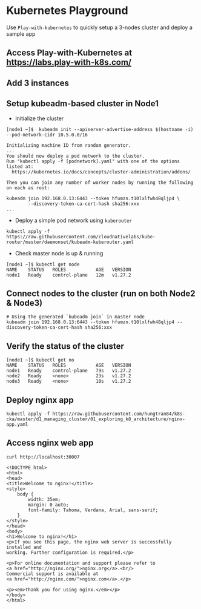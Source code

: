 # Kubernetes Playground

Use `Play-with-kubernetes` to quickly setup a 3-nodes cluster and deploy a sample app

## Access Play-with-Kubernetes at https://labs.play-with-k8s.com/

## Add 3 instances

## Setup kubeadm-based cluster in Node1

- Initialize the cluster

```
[node1 ~]$  kubeadm init --apiserver-advertise-address $(hostname -i) --pod-network-cidr 10.5.0.0/16

Initializing machine ID from random generator.
...
You should now deploy a pod network to the cluster.
Run "kubectl apply -f [podnetwork].yaml" with one of the options listed at:
  https://kubernetes.io/docs/concepts/cluster-administration/addons/

Then you can join any number of worker nodes by running the following on each as root:

kubeadm join 192.168.0.13:6443 --token hfumzn.t10lxlfwh48qljp4 \
        --discovery-token-ca-cert-hash sha256:xxx
...
```

- Deploy a simple pod network using `kuberouter`

```
kubectl apply -f https://raw.githubusercontent.com/cloudnativelabs/kube-router/master/daemonset/kubeadm-kuberouter.yaml
```

- Check master node is up & running

```
[node1 ~]$ kubectl get node
NAME    STATUS   ROLES           AGE   VERSION
node1   Ready    control-plane   12m   v1.27.2
```

## Connect nodes to the cluster (run on both Node2 & Node3)

```
# Using the generated `kubeadm join` in master node
kubeadm join 192.168.0.13:6443 --token hfumzn.t10lxlfwh48qljp4 --discovery-token-ca-cert-hash sha256:xxx
```

## Verify the status of the cluster

```
[node1 ~]$ kubectl get no
NAME    STATUS   ROLES           AGE   VERSION
node1   Ready    control-plane   79s   v1.27.2
node2   Ready    <none>          23s   v1.27.2
node3   Ready    <none>          10s   v1.27.2
```

## Deploy nginx app

```
kubectl apply -f https://raw.githubusercontent.com/hungtran84/k8s-cka/master/d1_managing_cluster/01_exploring_k8_architecture/nginx-app.yaml
```

## Access nginx web app

```
curl http://localhost:30007

<!DOCTYPE html>
<html>
<head>
<title>Welcome to nginx!</title>
<style>
    body {
        width: 35em;
        margin: 0 auto;
        font-family: Tahoma, Verdana, Arial, sans-serif;
    }
</style>
</head>
<body>
<h1>Welcome to nginx!</h1>
<p>If you see this page, the nginx web server is successfully installed and
working. Further configuration is required.</p>

<p>For online documentation and support please refer to
<a href="http://nginx.org/">nginx.org</a>.<br/>
Commercial support is available at
<a href="http://nginx.com/">nginx.com</a>.</p>

<p><em>Thank you for using nginx.</em></p>
</body>
</html>
```